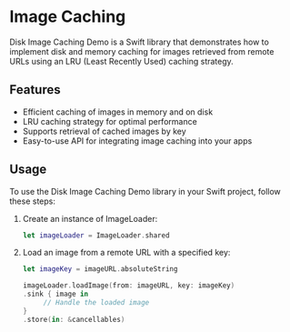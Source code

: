# Image Caching 

Disk Image Caching Demo is a Swift library that demonstrates how to implement disk and memory caching for images retrieved from remote URLs using an LRU (Least Recently Used) caching strategy.

## Features

- Efficient caching of images in memory and on disk
- LRU caching strategy for optimal performance
- Supports retrieval of cached images by key
- Easy-to-use API for integrating image caching into your apps

## Usage

To use the Disk Image Caching Demo library in your Swift project, follow these steps:

1. Create an instance of ImageLoader:

   ```swift
   let imageLoader = ImageLoader.shared

2. Load an image from a remote URL with a specified key:

   ```swift
   let imageKey = imageURL.absoluteString

   imageLoader.loadImage(from: imageURL, key: imageKey)
   .sink { image in
        // Handle the loaded image
   }
   .store(in: &cancellables)
